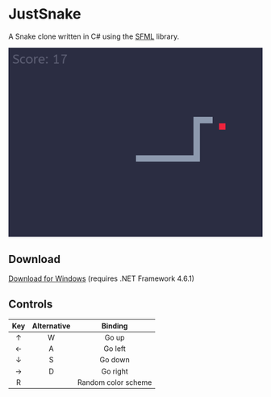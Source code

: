 # JustSnake
A Snake clone written in C# using the [SFML](https://www.sfml-dev.org/) library.

![Screenshot](https://github.com/Merlin-CK/JustSnake/blob/master/screenshot.png)

## Download
[Download for Windows](https://github.com/Merlin-CK/JustSnake/releases/download/v1.0/JustSnake.zip)
(requires .NET Framework 4.6.1)

## Controls
| Key | Alternative |       Binding       |
|:---:|:-----------:|:-------------------:|
|  ↑  |      W      | Go up               |
|  ←  |      A      | Go left             |
|  ↓  |      S      | Go down             |
|  →  |      D      | Go right            |
|  R  |             | Random color scheme |
